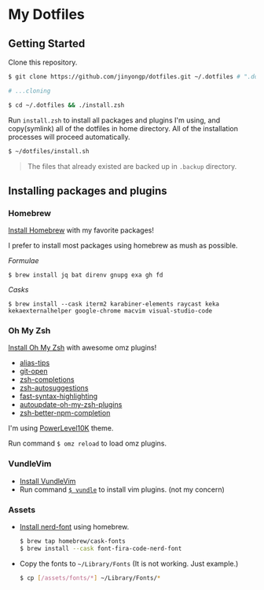 # My Dotfiles

## Getting Started

Clone this repository.

```sh
$ git clone https://github.com/jinyongp/dotfiles.git ~/.dotfiles # ".dotfiles" should start with dot(.)

# ...cloning

$ cd ~/.dotfiles && ./install.zsh
```

Run `install.zsh` to install all packages and plugins I'm using, and copy(symlink) all of the dotfiles in home directory. All of the installation processes will proceed automatically.

```sh
$ ~/dotfiles/install.sh
```

> The files that already existed are backed up in `.backup` directory.

## Installing packages and plugins

### Homebrew

[Install Homebrew](https://brew.sh) with my favorite packages!

I prefer to install most packages using homebrew as mush as possible.

_Formulae_

```
$ brew install jq bat direnv gnupg exa gh fd
```

_Casks_

```
$ brew install --cask iterm2 karabiner-elements raycast keka kekaexternalhelper google-chrome macvim visual-studio-code
```

### Oh My Zsh

[Install Oh My Zsh](https://ohmyz.sh/#install) with awesome omz plugins!

- [alias-tips](https://github.com/djui/alias-tips#oh-my-zsh)
- [git-open](https://github.com/paulirish/git-open#oh-my-zsh)
- [zsh-completions](https://github.com/zsh-users/zsh-completions#oh-my-zsh)
- [zsh-autosuggestions](https://github.com/zsh-users/zsh-autosuggestions/blob/master/INSTALL.md#oh-my-zsh)
- [fast-syntax-highlighting](https://github.com/zdharma-continuum/fast-syntax-highlighting#oh-my-zsh)
- [autoupdate-oh-my-zsh-plugins](https://github.com/tamcore/autoupdate-oh-my-zsh-plugins)
- [zsh-better-npm-completion](https://github.com/lukechilds/zsh-better-npm-completion#as-an-oh-my-zsh-custom-plugin)

I'm using [PowerLevel10K](https://github.com/romkatv/powerlevel10k#oh-my-zsh) theme.

Run command `$ omz reload` to load omz plugins.

### VundleVim

- [Install VundleVim](https://github.com/VundleVim/Vundle.vim#quick-start)
- Run command [`$ vundle`](https://github.com/ohmyzsh/ohmyzsh/tree/master/plugins/vundle) to install vim plugins. (not my concern)

### Assets

- [Install nerd-font](https://github.com/ryanoasis/nerd-fonts#option-4-homebrew-fonts) using homebrew.

  ```sh
  $ brew tap homebrew/cask-fonts
  $ brew install --cask font-fira-code-nerd-font
  ```

- Copy the fonts to `~/Library/Fonts` (It is not working. Just example.)

  ```sh
  $ cp [/assets/fonts/*] ~/Library/Fonts/*
  ```
